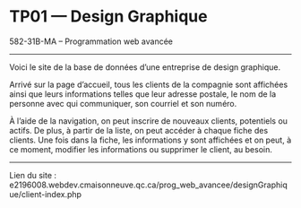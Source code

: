 
# TP01 — Design Graphique
582-31B-MA – Programmation web avancée

---

Voici le site de la base de données d’une entreprise de design graphique.

Arrivé sur la page d’accueil, tous les clients de la compagnie sont affichées ainsi que leurs informations telles que leur adresse postale, le nom de la personne avec qui communiquer, son courriel et son numéro.

À l’aide de la navigation, on peut inscrire de nouveaux clients, potentiels ou actifs. De plus, à partir de la liste, on peut accéder à chaque fiche des clients. Une fois dans la fiche, les informations y sont affichées et on peut, à ce moment, modifier les informations ou supprimer le client, au besoin.

---

Lien du site :
e2196008.webdev.cmaisonneuve.qc.ca/prog_web_avancee/designGraphique/client-index.php
